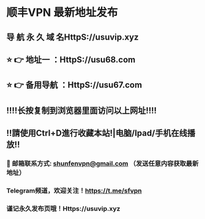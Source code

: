# 顺丰VPN 最新地址发布 
## 导 航 永 久 域 名HttpS://usuvip.xyz
## ⭐️ 👉 地址一 ：HttpS://usu68.com
## ⭐️ 👉 备用导航 ：HttpS://usu67.com
## ‼️‼️长按复制到浏览器里面访问以上网址‼️‼️
## ‼️請使用Ctrl+D進行收藏本站!|电脑/Ipad/手机在线播放‼️
### 📧 邮箱联系方式: shunfenvpn@gmail.com （发送任意内容获取最新地址）
### Telegram频道，欢迎关注！https://t.me/sfvpn
### 谨记永久发布页哦！Https://usuvip.xyz
